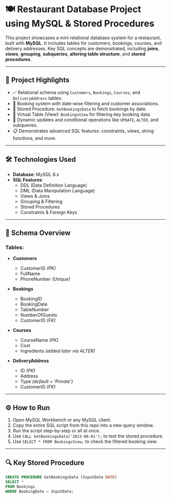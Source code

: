 # 🍽️ Restaurant Database Project using MySQL & Stored Procedures

This project showcases a mini relational database system for a restaurant, built with **MySQL**. It includes tables for customers, bookings, courses, and delivery addresses. Key SQL concepts are demonstrated, including **joins**, **views**, **grouping**, **subqueries**, **altering table structure**, and **stored procedures**.

---

## 📌 Project Highlights

- ✅ Relational schema using `Customers`, `Bookings`, `Courses`, and `DeliveryAddress` tables.
- 📅 Booking system with date-wise filtering and customer associations.
- 🔁 Stored Procedure: `GetBookingsData` to fetch bookings by date.
- 🧾 Virtual Table (View): `BookingsView` for filtering key booking data.
- 🔄 Dynamic updates and conditional operations like `UPDATE`, `ALTER`, and subqueries.
- 📋 Demonstrates advanced SQL features: constraints, views, string functions, and more.

---

## 🛠️ Technologies Used

- **Database**: MySQL 8.x
- **SQL Features**: 
  - DDL (Data Definition Language)
  - DML (Data Manipulation Language)
  - Views & Joins
  - Grouping & Filtering
  - Stored Procedures
  - Constraints & Foreign Keys

---

## 🧱 Schema Overview

### Tables:

- **Customers**
  - CustomerID *(PK)*
  - FullName
  - PhoneNumber *(Unique)*

- **Bookings**
  - BookingID
  - BookingDate
  - TableNumber
  - NumberOfGuests
  - CustomerID *(FK)*

- **Courses**
  - CourseName *(PK)*
  - Cost
  - Ingredients *(added later via ALTER)*

- **DeliveryAddress**
  - ID *(PK)*
  - Address
  - Type *(default = 'Private')*
  - CustomerID *(FK)*

---

## ⚙️ How to Run

1. Open MySQL Workbench or any MySQL client.
2. Copy the entire SQL script from this repo into a new query window.
3. Run the script step-by-step or all at once.
4. Use `CALL GetBookingsData('2023-08-01');` to test the stored procedure.
5. Use `SELECT * FROM BookingsView;` to check the filtered booking view.

---

## 🔍 Key Stored Procedure

```sql
CREATE PROCEDURE GetBookingsData (InputDate DATE)
SELECT * 
FROM Bookings 
WHERE BookingDate = InputDate;
